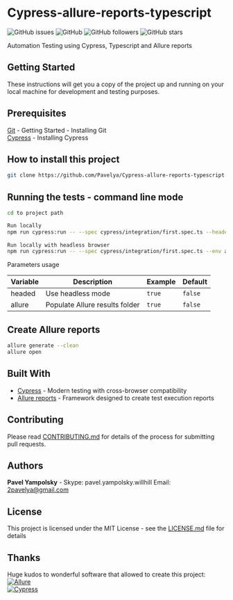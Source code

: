 # Cypress-allure-reports-typescript

<form>
<img alt="GitHub issues" src="https://img.shields.io/github/issues/pavelya/Cypress-allure-reports-typescript?style=for-the-badge">
<img alt="GitHub" src="https://img.shields.io/github/license/pavelya/Cypress-allure-reports-typescript?style=for-the-badge">
<img alt="GitHub followers" src="https://img.shields.io/github/followers/pavelya?style=for-the-badge">
<img alt="GitHub stars" src="https://img.shields.io/github/stars/pavelya/Cypress-allure-reports-typescript?style=for-the-badge">
</form>

Automation Testing using Cypress, Typescript and Allure reports

Getting Started
-------------
These instructions will get you a copy of the project up and running on your local machine for development and testing purposes.

Prerequisites
--------------  
[Git](https://git-scm.com/book/en/v2/Getting-Started-Installing-Git) - Getting Started - Installing Git  
[Cypress](https://docs.cypress.io/guides/getting-started/installing-cypress.html#System-requirements) - Installing Cypress

How to install this project
-------------

```bash
git clone https://github.com/Pavelya/Cypress-allure-reports-typescript.git

```
Running the tests - command line mode
-------------------
```bash
cd to project path   

Run locally
npm run cypress:run -- --spec cypress/integration/first.spec.ts --headed --env allure=true
  
Run locally with headless browser   
npm run cypress:run -- --spec cypress/integration/first.spec.ts --env allure=true

```
Parameters usage

| Variable    | Description                    | Example    | Default   |
| ----------  | ------------------------------ | -----------| --------- |
| headed      | Use headless mode              | `true`     | `false`   |
| allure      | Populate Allure results folder | `true`     | `false`   |


Create Allure reports
-------------------
```bash
allure generate --clean
allure open

```

Built With
-------------
* [Cypress](https://www.cypress.io/) - Modern testing with cross-browser compatibility
* [Allure reports](http://allure.qatools.ru/) - Framework designed to create test execution reports

Contributing
-------------
Please read [CONTRIBUTING.md](doc/CONTRIBUTING.md) for details of the process for submitting pull requests.

Authors
-------------
**Pavel Yampolsky**  - Skype: pavel.yampolsky.willhill Email: 2pavelya@gmail.com

License
-------------
This project is licensed under the MIT License - see the [LICENSE.md](LICENSE.md) file for details

Thanks  
-------------  
Huge kudos to wonderful software that allowed to create this project:
[![Allure](https://avatars3.githubusercontent.com/u/5879127?s=200&v=4)](https://github.com/allure-framework/allure2)  
[![Cypress](https://www.cypress.io/static/33498b5f95008093f5f94467c61d20ab/05330/cypress-logo.png)](https://www.cypress.io/)
